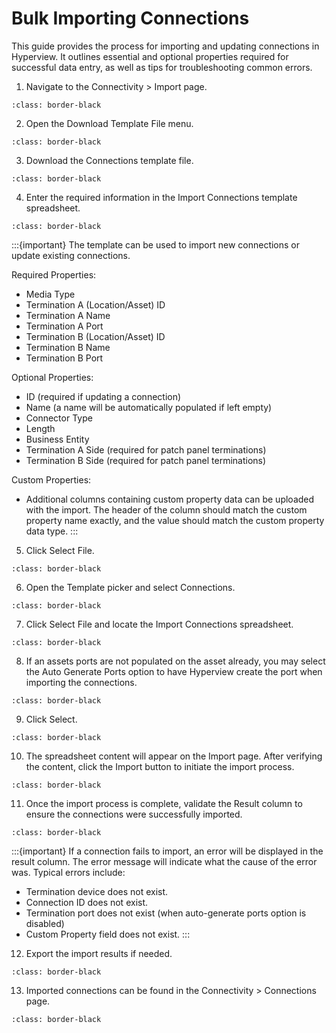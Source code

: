 # Bulk Importing Connections

This guide provides the process for importing and updating connections in Hyperview. It outlines essential and optional properties required for successful data entry, as well as tips for troubleshooting common errors.

1.	Navigate to the Connectivity > Import page.

```{image} /product/connectivity/media/bulk-import-connections/image1.jpeg
:class: border-black
```

2.	Open the Download Template File menu.

```{image} /product/connectivity/media/bulk-import-connections/image2.jpeg
:class: border-black
```

3.	Download the Connections template file.

```{image} /product/connectivity/media/bulk-import-connections/image3.jpeg
:class: border-black
```

4.	Enter the required information in the Import Connections template spreadsheet.

```{image} /product/connectivity/media/bulk-import-connections/image4.jpeg
:class: border-black
```

:::{important}
The template can be used to import new connections or update existing connections.

Required Properties:
- Media Type
- Termination A (Location/Asset) ID
- Termination A Name
- Termination A Port
- Termination B (Location/Asset) ID
- Termination B Name
- Termination B Port

Optional Properties:
- ID (required if updating a connection)
- Name (a name will be automatically populated if left empty)
- Connector Type
- Length
- Business Entity
- Termination A Side (required for patch panel terminations)
- Termination B Side (required for patch panel terminations)

Custom Properties:
- Additional columns containing custom property data can be uploaded with the import. The header of the column should match the custom property name exactly, and the value should match the custom property data type.
:::

5.	Click Select File.

```{image} /product/connectivity/media/bulk-import-connections/image5.jpeg
:class: border-black
```

6.	Open the Template picker and select Connections.

```{image} /product/connectivity/media/bulk-import-connections/image6.jpeg
:class: border-black
```

7.	Click Select File and locate the Import Connections spreadsheet.

```{image} /product/connectivity/media/bulk-import-connections/image7.jpeg
:class: border-black
```

8.	If an assets ports are not populated on the asset already, you may select the Auto Generate Ports option to have Hyperview create the port when importing the connections.

```{image} /product/connectivity/media/bulk-import-connections/image8.jpeg
:class: border-black
```

9.	Click Select.

```{image} /product/connectivity/media/bulk-import-connections/image9.jpeg
:class: border-black
```

10.	The spreadsheet content will appear on the Import page. After verifying the content, click the Import button to initiate the import process.

```{image} /product/connectivity/media/bulk-import-connections/image10.jpeg
:class: border-black
```

11.	Once the import process is complete, validate the Result column to ensure the connections were successfully imported.

```{image} /product/connectivity/media/bulk-import-connections/image11.jpeg
:class: border-black
```

:::{important}
If a connection fails to import, an error will be displayed in the result column. The error message will indicate what the cause of the error was. Typical errors include:
- Termination device does not exist.
- Connection ID does not exist.
- Termination port does not exist (when auto-generate ports option is disabled)
- Custom Property field does not exist.
:::

12.	Export the import results if needed.

```{image} /product/connectivity/media/bulk-import-connections/image12.jpeg
:class: border-black
```

13.	Imported connections can be found in the Connectivity > Connections page.

```{image} /product/connectivity/media/bulk-import-connections/image13.jpeg
:class: border-black
```
